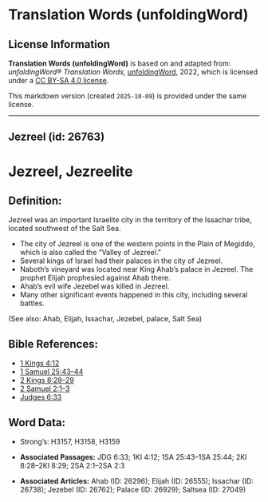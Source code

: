 # Translation Words (unfoldingWord)

## License Information

**Translation Words (unfoldingWord)** is based on and adapted from: _unfoldingWord® Translation Words_, [unfoldingWord](https://unfoldingword.org/utw), 2022, which is licensed under a [CC BY-SA 4.0 license](https://creativecommons.org/licenses/by-sa/4.0/legalcode.en).

This markdown version (created `2025-10-09`) is provided under the same license.



--------------------------------

## Jezreel (id: 26763)

Jezreel, Jezreelite
===================

Definition:
-----------

Jezreel was an important Israelite city in the territory of the Issachar tribe, located southwest of the Salt Sea.

* The city of Jezreel is one of the western points in the Plain of Megiddo, which is also called the “Valley of Jezreel.”
* Several kings of Israel had their palaces in the city of Jezreel.
* Naboth’s vineyard was located near King Ahab’s palace in Jezreel. The prophet Elijah prophesied against Ahab there.
* Ahab’s evil wife Jezebel was killed in Jezreel.
* Many other significant events happened in this city, including several battles.

(See also: Ahab, Elijah, Issachar, Jezebel, palace, Salt Sea)

Bible References:
-----------------

* [1 Kings 4:12](https://ref.ly/1Kgs4:12)
* [1 Samuel 25:43–44](https://ref.ly/1Sam25:43-1Sam25:44)
* [2 Kings 8:28–29](https://ref.ly/2Kgs8:28-2Kgs8:29)
* [2 Samuel 2:1–3](https://ref.ly/2Sam2:1-2Sam2:3)
* [Judges 6:33](https://ref.ly/Judg6:33)

Word Data:
----------

* Strong’s: H3157, H3158, H3159

* **Associated Passages:** JDG 6:33; 1KI 4:12; 1SA 25:43–1SA 25:44; 2KI 8:28–2KI 8:29; 2SA 2:1–2SA 2:3
* **Associated Articles:** Ahab (ID: 26296); Elijah (ID: 26555); Issachar (ID: 26738); Jezebel (ID: 26762); Palace (ID: 26929); Saltsea (ID: 27049)

